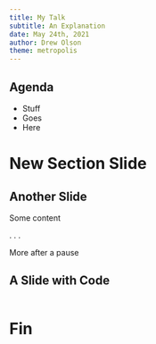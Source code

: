 ```yaml
---
title: My Talk
subtitle: An Explanation
date: May 24th, 2021
author: Drew Olson
theme: metropolis
---
```


## Agenda

* Stuff
* Goes
* Here

# New Section Slide

## Another Slide

Some content

. . .

More after a pause

## A Slide with Code

```{.python include=../code/graphql_api.py}
```

# Fin
